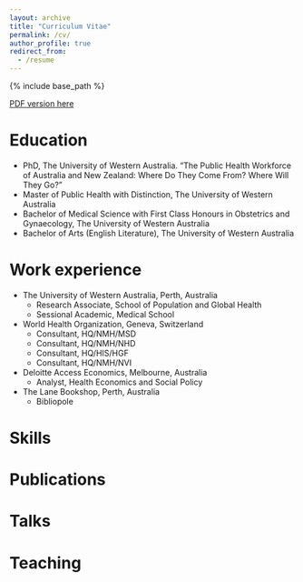 ```yaml
---
layout: archive
title: "Curriculum Vitae"
permalink: /cv/
author_profile: true
redirect_from:
  - /resume
---
```


{% include base_path %}

[PDF version here](rorywatts-cv-september.pdf)

Education
======
- PhD, The University of Western Australia. “The Public Health Workforce of Australia and New Zealand: Where Do They Come From? Where Will They Go?”
- Master of Public Health with Distinction, The University of Western Australia
- Bachelor of Medical Science with First Class Honours in Obstetrics and Gynaecology, The University of Western Australia
- Bachelor of Arts (English Literature), The University of Western Australia

Work experience
======
- The University of Western Australia, Perth, Australia
  - Research Associate, School of Population and Global Health
  - Sessional Academic, Medical School
- World Health Organization, Geneva, Switzerland
  - Consultant, HQ/NMH/MSD
  - Consultant, HQ/NMH/NHD
  - Consultant, HQ/HIS/HGF
  - Consultant, HQ/NMH/NVI
- Deloitte Access Economics, Melbourne, Australia
  - Analyst, Health Economics and Social Policy
- The Lane Bookshop, Perth, Australia
  - Bibliopole
  
Skills
======


Publications
======

  
Talks
======

  
Teaching
======

  
